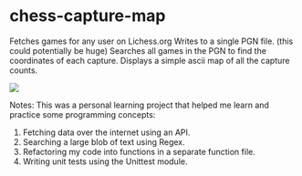 # chess-capture-map
Fetches games for any user on Lichess.org
Writes to a single PGN file. (this could potentially be huge)
Searches all games in the PGN to find the coordinates of each capture. 
Displays a simple ascii map of all the capture counts. 

![](https://github.com/tomasquinones/chess-capture-map/blob/da516f63111e9cf7864b1f416cd314ad948bd900/ascii_map_sample.png)

Notes:
This was a personal learning project that helped me learn and practice some programming concepts:
1. Fetching data over the internet using an API.
2. Searching a large blob of text using Regex.
3. Refactoring my code into functions in a separate function file.
4. Writing unit tests using the Unittest module.
